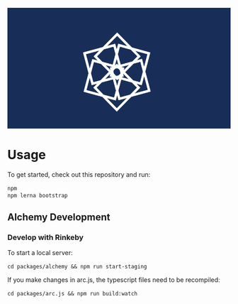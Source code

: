 ![alchemy logo](./assets/logo.png)

# Usage

To get started, check out this repository and run:

```
npm 
npm lerna bootstrap
```


## Alchemy Development


### Develop with Rinkeby

To start a local server:

```
cd packages/alchemy && npm run start-staging
```

If you make changes in arc.js, the typescript files need to be recompiled:

```
cd packages/arc.js && npm run build:watch
```
